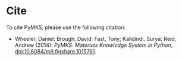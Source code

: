 # Cite

To cite PyMKS, please use the following citation:

  - Wheeler, Daniel; Brough, David; Fast, Tony; Kalidindi, Surya;
    Reid, Andrew (2014): *PyMKS: Materials Knowledge System in
    Python*,
    [doi:10.6084/m9.figshare.1015761](http://dx.doi.org/10.6084/m9.figshare.1015761).
